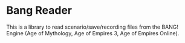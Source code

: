 # Bang Reader

This is a library to read scenario/save/recording files from the BANG! Engine (Age of Mythology, Age of Empires 3, Age of Empires Online).

